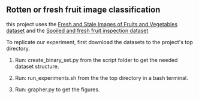 ## Rotten or fresh fruit image classification

this project uses the [Fresh and Stale Images of Fruits and Vegetables dataset](https://www.kaggle.com/datasets/raghavrpotdar/fresh-and-stale-images-of-fruits-and-vegetables/data)
and the [Spoiled and fresh fruit inspection dataset](https://data.mendeley.com/datasets/6ps7gtp2wg/1)

To replicate our experiment, first download the datasets to the project's top directory.

1. Run: create_binary_set.py from the script folder to get the needed dataset structure.

2. Run: run_experiments.sh from the the top directory in a bash terminal.

3. Run: grapher.py to get the figures.


